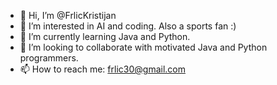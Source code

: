 - 👋 Hi, I’m @FrlicKristijan
- 👀 I’m interested in AI and coding. Also a sports fan :)
- 🌱 I’m currently learning Java and Python.
- 💞️ I’m looking to collaborate with motivated Java and Python programmers.
- 📫 How to reach me: frlic30@gmail.com

<!---
FrlicKristijan/FrlicKristijan is a ✨ special ✨ repository because its `README.md` (this file) appears on your GitHub profile.
You can click the Preview link to take a look at your changes.
--->
